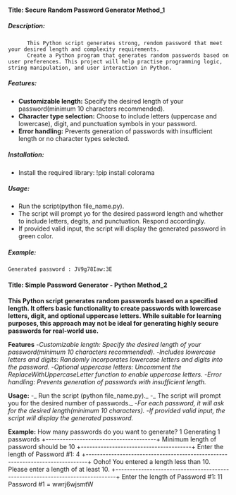 #### Title: Secure Random Password Generator Method_1
##### Description:
          This Python script generates strong, rendom password that meet your desired length and complexity requirements.
          Create a Python program that generates random passwords based on user preferences. This project will help practise programming logic, string manipulation, and user interaction in Python.

##### Features: 
- **Customizable length:** Specify the desired length of your password(minimum 10 characters recommended).
- **Character type selection:** Choose to include letters (uppercase and lowercase), digit, and punctuation symbols in your password.
- **Error handling:** Prevents generation of passwords with insufficient length or no character types selected.

##### Installation:
- Install the required library: !pip install colorama

##### Usage:
  - Run the script(python file_name.py).
  - The script will prompt yo for the desired password length and whether to include letters, degits, and punctuation. Respond accordingly.
  - If provided valid input, the script will display the generated password in green color.
 
 ##### Example:
    Generated password : JV9g78Iaw:3E


#### Title: Simple Password Generator - Python Method_2

**This Python script generates random passwords based on a specified length. It offers basic functionality to create passwords with lowercase letters, digit, and optional uppercase letters. While suitable for learning purposes, this approach may not be ideal for generating highly secure passwords for real-world use.**

**Features**
-_Customizable length: Specify the desired length of your password(minimum 10 characters recommended)._
-_Includes lowercase letters and digits: Randomly incorporates lowercase letters and digits into the password._
-_Optional uppercase letters: Uncomment the ReplaceWithUppercaseLetter function to enable uppercase letters._
-_Error handling: Prevents generation of passwords with insufficient length._

**Usage:**
-_ Run the script (python file_name.py)._
-_ The script will prompt you for the desired number of passwords._
-_For each password, it will ask for the desired length(minimum 10 characters)._
-_If provided valid input, the script will display the generated password._

**Example:**
How many passwords do you want to generate?  1
Generating 1 passwords
+---------------------------------------+
Minimum length of password should be 10
+---------------------------------------+
Enter the length of Password #1:  4
+------------------------------------------------------------------------------+
Ooho! You entered a length less than 10. Please enter a length of at least 10.
+------------------------------------------------------------------------------+
Enter the length of Password #1:  11
Password #1 = wwrj6wjsmtW
